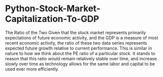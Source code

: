 # Python-Stock-Market-Capitalization-To-GDP

The Ratio of the Two
Given that the stock market represents primarily expectations of future economic activity, and the GDP is a measure of most recent economic activity, the ratio of these two data series represents expected future growth relative to current performance. This is similar in nature to how we think about the PE ratio of a particular stock. It stands to reason that this ratio would remain relatively stable over time, and increase slowly over time as technology allows for the same labor and capital to be used ever more efficiently.

